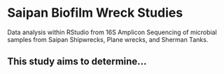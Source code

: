 # Saipan Biofilm Wreck Studies
Data analysis within RStudio from 16S Amplicon Sequencing of microbial samples from Saipan Shipwrecks, Plane wrecks, and Sherman Tanks.
## This study aims to determine...
